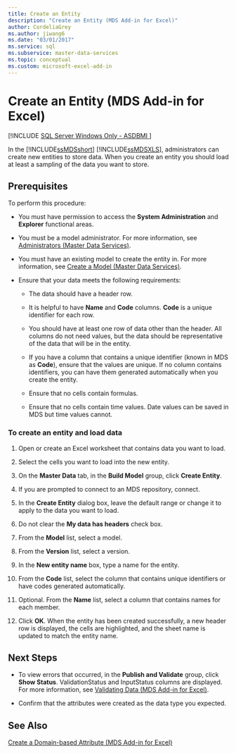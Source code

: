 ```yaml
---
title: Create an Entity
description: "Create an Entity (MDS Add-in for Excel)"
author: CordeliaGrey
ms.author: jiwang6
ms.date: "03/01/2017"
ms.service: sql
ms.subservice: master-data-services
ms.topic: conceptual
ms.custom: microsoft-excel-add-in
---
```

# Create an Entity (MDS Add-in for Excel)

[!INCLUDE [SQL Server Windows Only - ASDBMI ](../../includes/applies-to-version/sql-windows-only-asdbmi.md)]

  In the [!INCLUDE[ssMDSshort](../../includes/ssmdsshort-md.md)] [!INCLUDE[ssMDSXLS](../../includes/ssmdsxls-md.md)], administrators can create new entities to store data. When you create an entity you should load at least a sampling of the data you want to store.  
  
## Prerequisites  
 To perform this procedure:  
  
-   You must have permission to access the **System Administration** and **Explorer** functional areas.  
  
-   You must be a model administrator. For more information, see [Administrators &#40;Master Data Services&#41;](../../master-data-services/administrators-master-data-services.md).  
  
-   You must have an existing model to create the entity in. For more information, see [Create a Model &#40;Master Data Services&#41;](../../master-data-services/create-a-model-master-data-services.md).  
  
-   Ensure that your data meets the following requirements:  
  
    -   The data should have a header row.  
  
    -   It is helpful to have **Name** and **Code** columns. **Code** is a unique identifier for each row.  
  
    -   You should have at least one row of data other than the header. All columns do not need values, but the data should be representative of the data that will be in the entity.  
  
    -   If you have a column that contains a unique identifier (known in MDS as **Code**), ensure that the values are unique. If no column contains identifiers, you can have them generated automatically when you create the entity.  
  
    -   Ensure that no cells contain formulas.  
  
    -   Ensure that no cells contain time values. Date values can be saved in MDS but time values cannot.  
  
### To create an entity and load data  
  
1.  Open or create an Excel worksheet that contains data you want to load.  
  
2.  Select the cells you want to load into the new entity.  
  
3.  On the **Master Data** tab, in the **Build Model** group, click **Create Entity**.  
  
4.  If you are prompted to connect to an MDS repository, connect.  
  
5.  In the **Create Entity** dialog box, leave the default range or change it to apply to the data you want to load.  
  
6.  Do not clear the **My data has headers** check box.  
  
7.  From the **Model** list, select a model.  
  
8.  From the **Version** list, select a version.  
  
9. In the **New entity name** box, type a name for the entity.  
  
10. From the **Code** list, select the column that contains unique identifiers or have codes generated automatically.  
  
11. Optional. From the **Name** list, select a column that contains names for each member.  
  
12. Click **OK**. When the entity has been created successfully, a new header row is displayed, the cells are highlighted, and the sheet name is updated to match the entity name.  
  
## Next Steps  
  
-   To view errors that occurred, in the **Publish and Validate** group, click **Show Status**. ValidationStatus and InputStatus columns are displayed. For more information, see [Validating Data &#40;MDS Add-in for Excel&#41;](../../master-data-services/microsoft-excel-add-in/validating-data-mds-add-in-for-excel.md).  
  
-   Confirm that the attributes were created as the data type you expected.  
  
## See Also  
 [Create a Domain-based Attribute &#40;MDS Add-in for Excel&#41;](../../master-data-services/microsoft-excel-add-in/create-a-domain-based-attribute-mds-add-in-for-excel.md)  
  
  
